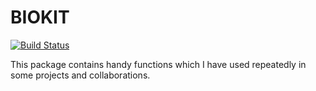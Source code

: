 # BIOKIT
[![Build Status](https://travis-ci.com/martingarrido/biokit.svg?branch=master)](https://travis-ci.com/martingarrido/biokit)

This package contains handy functions which I have used repeatedly in some projects and collaborations.
